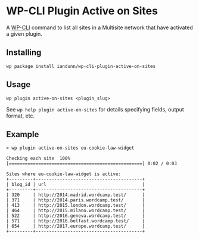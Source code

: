 WP-CLI Plugin Active on Sites
===============================

A [WP-CLI](http://wp-cli.org/) command to list all sites in a Multisite network that have activated a given plugin.

## Installing

`wp package install iandunn/wp-cli-plugin-active-on-sites`

## Usage

`wp plugin active-on-sites <plugin_slug>`

See `wp help plugin active-on-sites` for details specifying fields, output format, etc.

## Example

```shell
> wp plugin active-on-sites eu-cookie-law-widget

Checking each site  100% [==================================================] 0:02 / 0:03

Sites where eu-cookie-law-widget is active:
+---------+----------------------------------------+
| blog_id | url                                    |
+---------+----------------------------------------+
| 320     | http://2014.madrid.wordcamp.test/      |
| 371     | http://2014.paris.wordcamp.test/       |
| 413     | http://2015.london.wordcamp.test/      |
| 464     | http://2015.milano.wordcamp.test/      |
| 522     | http://2016.geneva.wordcamp.test/      |
| 571     | http://2016.belfast.wordcamp.test/     |
| 654     | http://2017.europe.wordcamp.test/      |
+---------+----------------------------------------+
```
